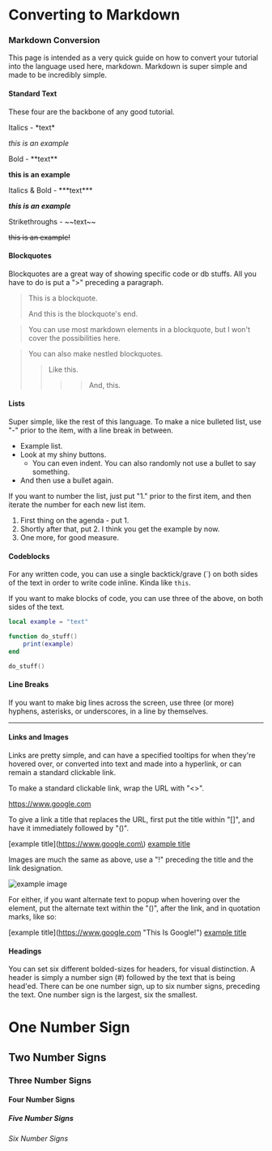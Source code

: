 # Converting to Markdown

### Markdown Conversion

This page is intended as a very quick guide on how to convert your tutorial into the language used here, markdown. Markdown is super simple and made to be incredibly simple.


#### Standard Text

These four are the backbone of any good tutorial.

Italics - \*text\*

*this is an example*

Bold - \*\*text\*\*

**this is an example**

Italics & Bold - \*\*\*text\*\*\*

***this is an example***

Strikethroughs - \~\~text\~\~

~~this is an example!~~

#### Blockquotes

Blockquotes are a great way of showing specific code or db stuffs. All you have to do is put a ">" preceding a paragraph.

> This is a blockquote.
> 
> And this is the blockquote's end.

> You can use most markdown elements in a blockquote, but I won't cover the possibilities here.

> You can also make nestled blockquotes.
>
>> Like this.
>>>> And, this.

#### Lists

Super simple, like the rest of this language. To make a nice bulleted list, use "-" prior to the item, with a line break in between.

- Example list.
- Look at my shiny buttons.
    - You can even indent.
    You can also randomly not use a bullet to say something.
- And then use a bullet again.

If you want to number the list, just put "1." prior to the first item, and then iterate the number for each new list item.

1. First thing on the agenda - put 1.
2. Shortly after that, put 2.
    I think you get the example by now.
3. One more, for good measure.

#### Codeblocks

For any written code, you can use a single backtick/grave (\`) on both sides of the text in order to write code inline. Kinda like `this`.

If you want to make blocks of code, you can use three of the above, on both sides of the text.
```lua
local example = "text"

function do_stuff()
    print(example)
end

do_stuff()
```

#### Line Breaks

If you want to make big lines across the screen, use three (or more) hyphens, asterisks, or underscores, in a line by themselves.

***

#### Links and Images

Links are pretty simple, and can have a specified tooltips for when they're hovered over, or converted into text and made into a hyperlink, or can remain a standard clickable link.

To make a standard clickable link, wrap the URL with "<>". 

<https://www.google.com>

To give a link a title that replaces the URL, first put the title within "[]", and have it immediately followed by "()".

\[example title\]\(https://www.google.com\)
[example title](https://www.google.com)

Images are much the same as above, use a "!" preceding the title and the link designation.

![example image](https://discordapp.com/channels/373745291289034763/482251184980361256/570216861275521034)

For either, if you want alternate text to popup when hovering over the element, put the alternate text within the "()", after the link, and in quotation marks, like so:

\[example title\]\(https://www.google.com "This Is Google!"\)
[example title](https://www.google.com "This Is Google!")

#### Headings

You can set six different bolded-sizes for headers, for visual distinction. A header is simply a number sign (#) followed by the text that is being head'ed. There can be one number sign, up to six number signs, preceding the text. One number sign is the largest, six the smallest.

# One Number Sign
## Two Number Signs
### Three Number Signs
#### Four Number Signs
##### Five Number Signs
###### Six Number Signs